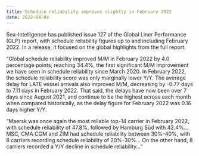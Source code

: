 ```yaml
---
title: Schedule reliability improves slightly in February 2022
date: 2022-04-04
---
```


Sea-Intelligence has published issue 127 of the Global Liner Performance (GLP) report, with schedule reliability figures up to and including February 2022. In a release, it focused on the global highlights from the full report.

“Global schedule reliability improved M/M in February 2022 by 4.0 percentage points, reaching 34.4%, the first significant M/M improvement we have seen in schedule reliability since March 2020. In February 2022, the schedule reliability score was only marginally lower Y/Y. The average delay for LATE vessel arrivals also improved M/M, decreasing by -0.77 days to 7.11 days in February 2022. That said, the delays have now been over 7 days since August 2021, and continue to be the highest across each month when compared historically, as the delay figure for February 2022 was 0.16 days higher Y/Y.

“Maersk was once again the most reliable top-14 carrier in February 2022, with schedule reliability of 47.8%, followed by Hamburg Süd with 42.4%… MSC, CMA CGM and ZIM had schedule reliability between 30%-40%, with 8 carriers recording schedule reliability of 20%-30%... On the other hand, 8 carriers recorded a Y/Y decline in schedule reliability…”

